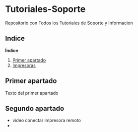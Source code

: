 # Tutoriales-Soporte
Repositorio con Todos los Tutoriales de Soporte y Informacion 

## Indice 
 **Índice**   
1. [Primer apartado](#id1)
2. [Impresoras](#id2)
## Primer apartado<a name="id1"></a>
Texto del primer apartado
## Segundo apartado<a name="id2"></a>
* video conectar impresora remoto
* 
